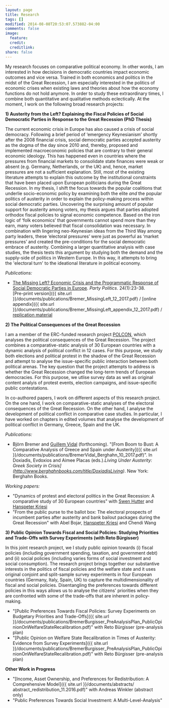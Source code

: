 ```yaml
---
layout: page
title: Research
tags: []
modified: 2014-08-08T20:53:07.573882-04:00
comments: false
image:
  feature:
  credit:
  creditlink: 
share: false
---
```


My research focuses on comparative political economy. In other words, I am interested in how decisions in democratic countries impact economic outcomes and vice versa. Trained in both economics and politics in the midst of the Great Recession, I am especially interested in the politics of economic crises when existing laws and theories about how the economy functions do not hold anymore. In order to study these extraordinary times, I combine both quantitative and qualitative methods eclectically. At the moment, I work on the following broad research projects: 

**1) Austerity from the Left? Explaining the Fiscal Policies of Social Democratic Parties in Response to the Great Recession (PhD Thesis)**

The current economic crisis in Europe has also caused a crisis of social democracy. Following a brief period of ‘emergency Keynesianism’ shortly after the 2008 financial crisis, social democratic parties accepted austerity as the dogma of the day since 2010 and, thereby, proposed and implemented macroeconomic policies that are contrary to their general economic ideology. This has happened even in countries where the pressures from financial markets to consolidate state finances were weak or absent (e.g. Germany, Netherlands, or the UK) and, hence, market pressures are not a sufficient explanation. Still, most of the existing literature attempts to explain this outcome by the institutional constraints that have been placed upon European politicians during the Great Recession. In my thesis, I shift the focus towards the popular coalitions that underlie socio-economic policy by examining both the elite *and* the popular politics of austerity in order to explain the policy-making process within social democratic parties. Uncovering the surprising amount of popular support for austerity among voters, my thesis argues that parties adopted orthodox fiscal policies to signal economic competence. Based on the iron logic of ‘folk economics’ that governments cannot spend more than they earn, many voters believed that fiscal consolidation was necessary. In combination with lingering neo-Keynesian ideas from the Third Way among party leaders, these ‘electoral pressures’ were just as powerful as ‘market pressures’ and created the pre-conditions for the social democratic embrace of austerity. Combining a larger quantitative analysis with case studies, the thesis tests this argument by studying both the demand and the supply-side of politics in Western Europe. In this way, it attempts to bring the 'electoral turn' to the ideational literature in political economy.

*Publications:*

* [The Missing Left? Economic Crisis and the Programmatic Response of Social Democratic Parties in Europe](http://journals.sagepub.com/doi/abs/10.1177/1354068817740745). *Party Politics*. 24(1):23-38. <br/>
[Pre-print version]({{ site.url }}/documents/publications/Bremer_MissingLeft_12_2017.pdf) / [online appendix]({{ site.url }}/documents/publications/Bremer_MissingLeft_appendix_12_2017.pdf) / [replication material](https://dataverse.harvard.edu/dataset.xhtml?persistentId=doi:10.7910/DVN/LBO6KC)


**2) The Political Consequences of the Great Recession** 

I am a member of the ERC-funded research project [POLCON](http://www.eui.eu/Projects/POLCON/Home.aspx), which analyses the political consequences of the Great Recession.  The project combines a comparative-static analysis of 30 European countries with a dynamic analysis of political conflict in 12 cases. For this purpose, we study both elections and political protest in the shadow of the Great Recession and attempt to analyse the issue-specific public interaction between both political arenas. The key question that the project attempts to address is whether the Great Recession changed the long-term trends of European democracies. For this purpose, we utlise survey data as well as original content analyis of protest events, election campaigns, and issue-specific public contestations.

In co-authored papers, I work on different aspects of this research project. On the one hand, I work on comparative-static analyses of the electoral consequences of the Great Recession. On the other hand, I analyse the development of political conflict in comparative case studies. In particular, I have worked on chapters in edited volumes that analyse the development of political conflict in Germany, Greece, Spain and the UK.

*Publications:*

* Björn Bremer and [Guillem Vidal](http://guillemvidal.eu/) (forthcoming). "[From Boom to Bust: A Comparative Analysis of Greece and Spain under Austerity]({{ site.url }}/documents/publications/BremerVidal_Berghahn_10_2017.pdf)". In Doxiadis, Evdoxios and Aimee Placas (eds.).*Living Under Austerity: Greek Society in Crisis](http://www.berghahnbooks.com/title/DoxiadisLiving)*. New York: Berghahn Books.

*Working papers:*

* "Dynamics of protest and electoral politics in the Great
Recession: A comparative study of 30 European countries" with [Swen Hutter](http://www.swen-hutter.eu/) and [Hanspeter Kriesi](http://www.eui.eu/DepartmentsAndCentres/PoliticalAndSocialSciences/People/Professors/Kriesi.aspx)
* "From the public purse to the ballot box: The electoral prospects of incumbent parties after austerity and bank bailout packages during the Great Recession" with Abel Bojar, [Hanspeter Kriesi](http://www.eui.eu/DepartmentsAndCentres/PoliticalAndSocialSciences/People/Professors/Kriesi.aspx) and Chendi Wang


**3) Public Opinion Towards Fiscal and Social Policies: Studying Priorities and Trade-Offs with Survey Experiments (with Reto Bürgisser)** 

In this joint research project, we I study public opinion towards (i) fiscal policies (including government spending, taxation, and government debt) and (ii) social policies (including varies forms of social investment and social consumption). The research project brings together our substantive interests in the politics of fiscal policies and the welfare state and it uses original conjoint and split-sample survey experiments in four European countries (Germany, Italy, Spain, UK) to capture the multidimensionality of fiscal and social policies. Disentangling the preferences towards different policies in this ways allows us to analyse the citizens' priorities when they are confronted with some of the trade-offs that are inherent in policy-making.  

* "[Public Preferences Towards Fiscal Policies: Survey Experiments on Budgetary Priorities and Trade-Offs]({{ site.url }}/documents/publications/BremerBurgisser_PreAnalysisPlan_PublicOpinionOnWelfareStateRecalibration.pdf)" with Reto Bürgisser (pre-analysis plan)
* "[Public Opinion on Welfare State Recalibration in Times of Austerity: Evidence from Survey Experiments]({{ site.url }}/documents/publications/BremerBurgisser_PreAnalysisPlan_PublicOpinionOnWelfareStateRecalibration.pdf)" with Reto Bürgisser (pre-analysis plan)


**Other Work in Progress**

* "[Income, Asset Ownership, and Preferences for Redistribution: A Comprehensive Model]({{ site.url }}/documents/abstracts/ abstract_redistribution_11.2016.pdf)" with Andreas Winkler (abstract only)
* "Public Preferences Towards Social Investment: A Multi-Level-Analysis"
